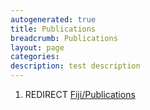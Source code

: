 ```yaml
---
autogenerated: true
title: Publications
breadcrumb: Publications
layout: page
categories: 
description: test description
---
```


1.  REDIRECT [Fiji/Publications](Fiji_Publications)
